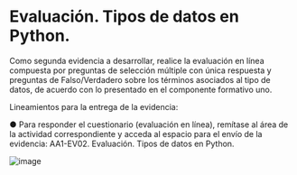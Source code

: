 # Evaluación. Tipos de datos en Python.  

  Como segunda evidencia a desarrollar, realice la evaluación en línea compuesta por preguntas de selección múltiple con única respuesta y preguntas de Falso/Verdadero sobre los términos asociados al tipo de datos, de acuerdo con lo presentado en el componente formativo uno.  

  Lineamientos para la entrega de la evidencia: 

● Para responder el cuestionario (evaluación en línea), remítase al área de la actividad correspondiente y acceda al espacio para el envío de la evidencia: AA1-EV02. Evaluación. Tipos de datos en Python. 


![image](https://github.com/Brayan-Hc11/Variables_Y_Estructuras_De_Control_En_Python/assets/118775234/0e039637-0a5c-4c05-87f1-30681d0b3d41)
